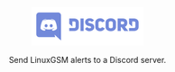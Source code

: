 <a href="https://telegram.org/"><p align="center"><img src="images/discord/discord_logo.png" alt="Discord logo" width="200"/></a>

<p align="center">Send LinuxGSM alerts to a Discord server.</p>